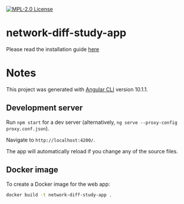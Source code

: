 [![MPL-2.0 License](https://img.shields.io/badge/license-MPL_2.0-blue.svg)](https://www.mozilla.org/en-US/MPL/2.0/)
# network-diff-study-app

Please read the installation guide [here](https://github.com/itesla/network-diff-deployment)

# Notes
This project was generated with [Angular CLI](https://github.com/angular/angular-cli) version 10.1.1.

## Development server

Run `npm start` for a dev server (alternatively, `ng serve --proxy-config proxy.conf.json`).

Navigate to `http://localhost:4200/`. 

The app will automatically reload if you change any of the source files.


## Docker image

To create a Docker image for the web app:

```bash 
docker build -t network-diff-study-app .

```
